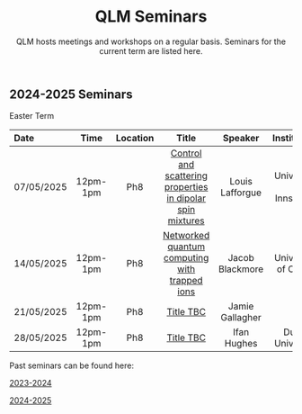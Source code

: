﻿---
layout: page
title: QLM Seminars
subtitle: QLM hosts meetings and workshops on a regular basis. Seminars for the current term are listed here.
---
 
## 2024-2025 Seminars

Easter Term

|Date  |Time |Location  |Title   |Speaker    |Institution    |
|:---  | :----: | :----:  | :--------:      | :------:      |           --: |
|07/05/2025|12pm-1pm|Ph8|<a href="/events/seminars/abstracts/2025 Summer/Louis Lafforgue">Control and scattering properties in dipolar spin mixtures</a>|Louis Lafforgue |University of Innsbruck |
|14/05/2025|12pm-1pm|Ph8|<a href="/events/seminars/abstracts/2025 Summer/Jacob Blackmore"> Networked quantum computing with trapped ions </a>|Jacob Blackmore |University of Oxford |
|21/05/2025|12pm-1pm|Ph8|<a href="/events/seminars/abstracts/2025 Summer/Jamie Gallagher"> Title TBC </a>|Jamie Gallagher | |
|28/05/2025|12pm-1pm|Ph8|<a href="/events/seminars/abstracts/2025 Summer/Ifan Hughes"> Title TBC </a>|Ifan Hughes | Durham University|

Past seminars can be found here: 

<a href="/events/seminars_past_2324"> 2023-2024 </a>

<a href="/events/seminars_past_2425"> 2024-2025 </a>





